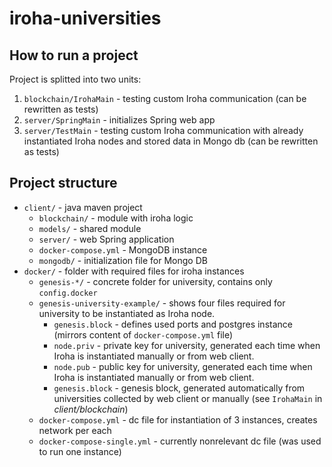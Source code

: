 # iroha-universities

## How to run a project
Project is splitted into two units:
1) `blockchain/IrohaMain` - testing custom Iroha communication (can be rewritten as tests)  
2) `server/SpringMain` - initializes Spring web app  
3) `server/TestMain` - testing custom Iroha communication with already instantiated Iroha nodes and stored data in Mongo db (can be rewritten as tests)  

## Project structure
* `client/` - java maven project
  * `blockchain/` - module with iroha logic
  * `models/` - shared module
  * `server/` - web Spring application
  * `docker-compose.yml` - MongoDB instance
  * `mongodb/` - initialization file for Mongo DB
* `docker/` - folder with required files for iroha instances  
  * `genesis-*/` - concrete folder for university, contains only `config.docker`  
  * `genesis-university-example/` - shows four files required for university to be instantiated as Iroha node.   
    - `genesis.block` - defines used ports and postgres instance (mirrors content of `docker-compose.yml` file)  
    - `node.priv` - private key for university, generated each time when Iroha is instantiated manually or from web client.  
    - `node.pub` - public key for university, generated each time when Iroha is instantiated manually or from web client.  
    - `genesis.block` - genesis block, generated automatically from universities collected by web client or manually (see `IrohaMain` in _client/blockchain_)    
  * `docker-compose.yml` - dc file for instantiation of 3 instances, creates network per each  
  * `docker-compose-single.yml` - currently nonrelevant dc file (was used to run one instance)  
  
